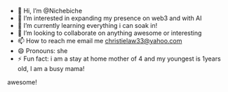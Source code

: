 - 👋 Hi, I’m @Nichebiche
- 👀 I’m interested in expanding my presence on web3 and with AI 
- 🌱 I’m currently learning everything i can soak in!
- 💞️ I’m looking to collaborate on anything awesome or interesting 
- 📫 How to reach me email me christielaw33@yahoo.com
- 😄 Pronouns: she 
- ⚡ Fun fact: i am a stay at home mother of 4 and my youngest is 1years old, I am a busy mama! 

<!---
Nichebiche/Nichebiche is a ✨ special ✨ repository because its `README.md` (this file) appears on your GitHub profile.
You can click the Preview link to take a look at your changes.
--->awesome!

